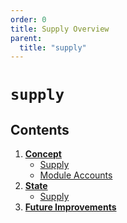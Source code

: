 ```yaml
---
order: 0
title: Supply Overview
parent:
  title: "supply"
---
```


# `supply`

## Contents

1. **[Concept](./01_concepts.md)**
	- [Supply](./01_concepts.md#supply)
	- [Module Accounts](./01_concepts.md#module-accounts)
2. **[State](./02_state.md)**
	- [Supply](./02_state.md#supply)
3. **[Future Improvements](./03_future_improvements.md)**
